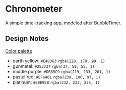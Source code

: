 # Chronometer

A simple time-tracking app, modeled after BubbleTimer.

## Design Notes

[Color palette][1]

[1]: https://coolors.co/db85c9-253237-ef6461-e4b363-e8e9eb

- earth yellow: `#E4B363` `rgba(228, 179, 99, 1)`
- gunmetal: `#253237` `rgba(37, 50, 55, 1)`
- middle purple: `#DB85C9` `rgba(219, 133, 201, 1)`
- pastel red: `#EF6461` `rgba(239, 100, 97, 1)`
- platinum: `#E8E9EB` `rgba(232, 233, 235, 1)`
